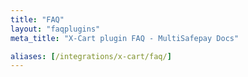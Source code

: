 ```yaml
---
title: "FAQ"
layout: "faqplugins"
meta_title: "X-Cart plugin FAQ - MultiSafepay Docs"

aliases: [/integrations/x-cart/faq/]
---
```

